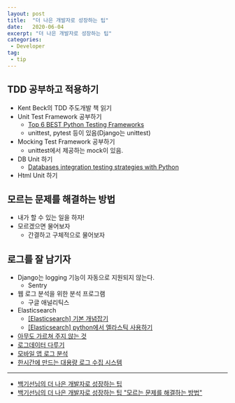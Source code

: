 ```yaml
---
layout: post
title:  "더 나은 개발자로 성장하는 팁"
date:   2020-06-04
excerpt: "더 나은 개발자로 성장하는 팁"
categories: 
 - Developer
tag:
 - tip
---
```


## TDD 공부하고 적용하기
* Kent Beck의 TDD 주도개발 책 읽기
* Unit Test Framework 공부하기
    * [Top 6 BEST Python Testing Frameworks](https://www.softwaretestinghelp.com/python-testing-frameworks/)
    * unittest, pytest 등이 있음(Django는 unittest)
* Mocking Test Framework 공부하기
    * unittest에서 제공하는 mock이 있음.
* DB Unit 하기
    * [Databases integration testing strategies with Python](https://julien.danjou.info/db-integration-testing-strategies-python/)
* Html Unit 하기


## 모르는 문제를 해결하는 방법
* 내가 할 수 있는 일을 하자!
* 모르겠으면 물어보자
    * 간결하고 구체적으로 물어보자


## 로그를 잘 남기자
* Django는 logging 기능이 자동으로 지원되지 않는다.
    * Sentry
* 웹 로그 분석을 위한 분석 프로그램
    * 구글 애널리틱스
* Elasticsearch
    * [[Elasticsearch] 기본 개념잡기](https://victorydntmd.tistory.com/308)
    * [[Elasticsearch] python에서 엘라스틱 사용하기](https://soyoung-new-challenge.tistory.com/72)
* [아무도 가르쳐 주지 않는 것](https://velog.io/@mowinckel/%EC%95%84%EB%AC%B4%EB%8F%84-%EA%B0%80%EB%A5%B4%EC%B3%90-%EC%A3%BC%EC%A7%80-%EC%95%8A%EB%8A%94-%EA%B2%83)
* [로그데이터 다루기](https://12bme.tistory.com/476?category=737765)
* [모바일 앱 로그 분석](https://medium.com/myrealtrip-product/%EB%AA%A8%EB%B0%94%EC%9D%BC-%EC%95%B1-%EB%A1%9C%EA%B7%B8%EB%B6%84%EC%84%9D-%EC%96%B4%EB%96%BB%EA%B2%8C-%EC%8B%9C%EC%9E%91%ED%95%B4%EC%95%BC-%ED%95%A0%EA%B9%8C-13b8109df196)
* [한시간에 만드는 대용량 로그 수집 시스템](https://bcho.tistory.com/1158)


---
* [백기선님의 더 나은 개발자로 성장하는 팁](https://www.youtube.com/watch?v=s_Zdl28NEM4)
* [백기선님의 더 나은 개발자로 성장하는 팁 "모르는 문제를 해결하는 방법"](https://www.youtube.com/watch?v=ZoIFKT4fXkw)